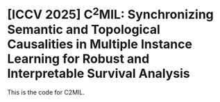 # [ICCV 2025] C$^2$MIL: Synchronizing Semantic and Topological Causalities in Multiple Instance Learning for Robust and Interpretable Survival Analysis

This is the code for C2MIL.

